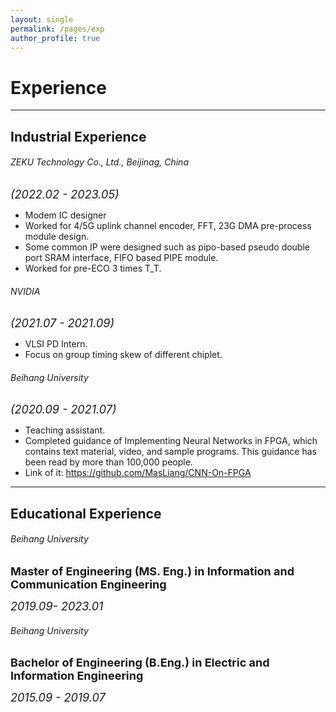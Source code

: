 ```yaml
---
layout: single
permalink: /pages/exp
author_profile: true
---
```

# Experience
___

## Industrial Experience 

###### ZEKU Technology Co., Ltd., Beijinag, China
*<font size=4>(2022.02 - 2023.05) </font>* 
- Modem IC designer
- Worked for 4/5G uplink channel encoder,  FFT, 23G DMA pre-process module design. 
- Some common IP were designed such as pipo-based pseudo double port SRAM interface, FIFO based PIPE module. 
- Worked for pre-ECO 3 times T_T. 

###### NVIDIA 
*<font size=4>(2021.07 - 2021.09) </font>*
- VLSI PD Intern.
- Focus on group timing skew of different chiplet. 

###### Beihang University
*<font size=4>(2020.09 - 2021.07)</font>* 

- Teaching assistant.
- Completed guidance of Implementing Neural Networks in FPGA, which contains text material, video, and sample programs. This guidance has been read by more than 100,000 people.
- Link of it: https://github.com/MasLiang/CNN-On-FPGA

___

##  Educational Experience 

###### Beihang University

**<font size=4>Master of Engineering (MS. Eng.) in Information and Communication Engineering</font>**

*<font size=4>2019.09- 2023.01</font>* 

###### Beihang University

**<font size=4>Bachelor of Engineering (B.Eng.) in Electric and Information Engineering</font>**

*<font size=4>2015.09 - 2019.07</font>* 
